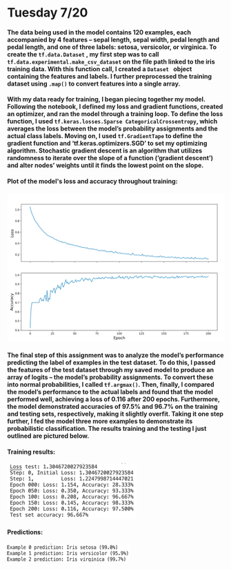 # Tuesday 7/20

#### The data being used in the model contains 120 examples, each accompanied by 4 features – sepal length, sepal width, pedal length and pedal length, and one of three labels: setosa, versicolor, or virginica. To create the `tf.data.Dataset` , my first step was to call `tf.data.experimental.make_csv_dataset` on the file path linked to the iris training data. With this function call, I created a `Dataset ` object containing the features and labels.  I further preprocessed the training dataset using `.map()` to convert features into a single array.
#### With my data ready for training, I began piecing together my model. Following the notebook, I defined my loss and gradient functions, created an optimizer, and ran the model through a training loop. To define the loss function, I used `tf.keras.losses.Sparse CategoricalCrossentropy`, which averages the loss between the model’s probability assignments and the actual class labels. Moving on, I used `tf.GradientTape` to define the gradient function and ‘tf.keras.optimizers.SGD’ to set my optimizing algorithm. Stochastic gradient descent is an algorithm that utilizes randomness to iterate over the slope of a function (‘gradient descent’) and alter nodes’ weights until it finds the lowest point on the slope.
#### Plot of the model's loss and accuracy throughout training:
![img_17.png](img_17.png)
#### The final step of this assignment was to analyze the model’s performance predicting the label of examples in the test dataset.  To do this, I passed the features of the test dataset through my saved model to produce an array of logits – the model’s probability assignments. To convert these into normal probabilities, I called `tf.argmax()`. Then, finally, I compared the model’s performance to the actual labels and found that the model performed well, achieving a loss of 0.116 after 200 epochs. Furthermore, the model demonstrated accuracies of 97.5% and 96.7% on the training and testing sets, respectively, making it slightly overfit. Taking it one step further, I fed the model three more examples to demonstrate its probabilistic classification. The results training and the testing I just outlined are pictured below.
#### Training results:
![img_18.png](img_18.png)
#### Predictions:
![img_19.png](img_19.png)